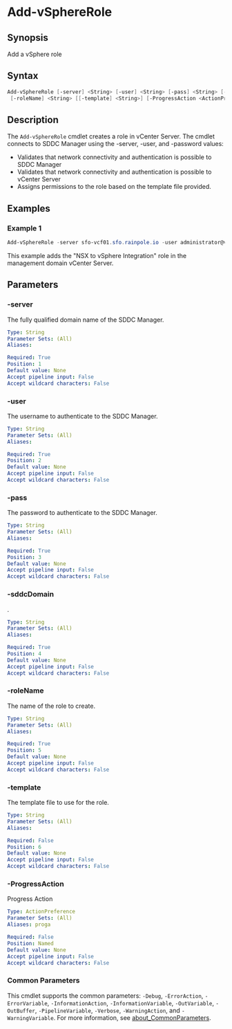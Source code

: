 # Add-vSphereRole

## Synopsis

Add a vSphere role

## Syntax

```powershell
Add-vSphereRole [-server] <String> [-user] <String> [-pass] <String> [-sddcDomain] <String>
 [-roleName] <String> [[-template] <String>] [-ProgressAction <ActionPreference>] [<CommonParameters>]
```

## Description

The `Add-vSphereRole` cmdlet creates a role in vCenter Server.
The cmdlet connects to SDDC Manager using the
-server, -user, and -password values:

- Validates that network connectivity and authentication is possible to SDDC Manager
- Validates that network connectivity and authentication is possible to vCenter Server
- Assigns permissions to the role based on the template file provided.

## Examples

### Example 1

```powershell
Add-vSphereRole -server sfo-vcf01.sfo.rainpole.io -user administrator@vsphere.local -pass VMw@re1! -sddcDomain sfo-m01 -roleName "NSX to vSphere Integration" -template .\vSphereRoles\nsx-vsphere-integration.role
```

This example adds the "NSX to vSphere Integration" role in the management domain vCenter Server.

## Parameters

### -server

The fully qualified domain name of the SDDC Manager.

```yaml
Type: String
Parameter Sets: (All)
Aliases:

Required: True
Position: 1
Default value: None
Accept pipeline input: False
Accept wildcard characters: False
```

### -user

The username to authenticate to the SDDC Manager.

```yaml
Type: String
Parameter Sets: (All)
Aliases:

Required: True
Position: 2
Default value: None
Accept pipeline input: False
Accept wildcard characters: False
```

### -pass

The password to authenticate to the SDDC Manager.

```yaml
Type: String
Parameter Sets: (All)
Aliases:

Required: True
Position: 3
Default value: None
Accept pipeline input: False
Accept wildcard characters: False
```

### -sddcDomain

.

```yaml
Type: String
Parameter Sets: (All)
Aliases:

Required: True
Position: 4
Default value: None
Accept pipeline input: False
Accept wildcard characters: False
```

### -roleName

The name of the role to create.

```yaml
Type: String
Parameter Sets: (All)
Aliases:

Required: True
Position: 5
Default value: None
Accept pipeline input: False
Accept wildcard characters: False
```

### -template

The template file to use for the role.

```yaml
Type: String
Parameter Sets: (All)
Aliases:

Required: False
Position: 6
Default value: None
Accept pipeline input: False
Accept wildcard characters: False
```

### -ProgressAction

Progress Action

```yaml
Type: ActionPreference
Parameter Sets: (All)
Aliases: proga

Required: False
Position: Named
Default value: None
Accept pipeline input: False
Accept wildcard characters: False
```

### Common Parameters

This cmdlet supports the common parameters: `-Debug`, `-ErrorAction`, `-ErrorVariable`, `-InformationAction`, `-InformationVariable`, `-OutVariable`, `-OutBuffer`, `-PipelineVariable`, `-Verbose`, `-WarningAction`, and `-WarningVariable`. For more information, see [about_CommonParameters](http://go.microsoft.com/fwlink/?LinkID=113216).
